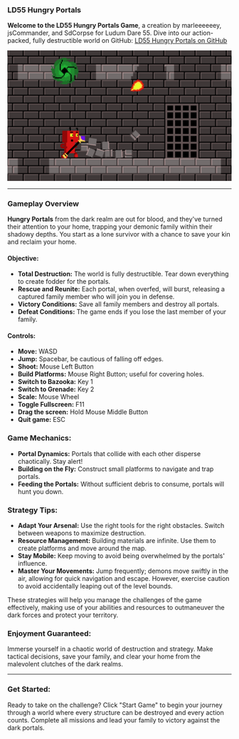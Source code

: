 ### LD55 Hungry Portals

**Welcome to the LD55 Hungry Portals Game**, a creation by marleeeeeey, jsCommander, and SdCorpse for Ludum Dare 55. Dive into our action-packed, fully destructible world on GitHub: [LD55 Hungry Portals on GitHub](https://github.com/marleeeeeey/LD55_Hungry_Portals)

![game screenshot](LD55_Hungry_Portals_screenshot.png)

---

### Gameplay Overview

**Hungry Portals** from the dark realm are out for blood, and they've turned their attention to your home, trapping your demonic family within their shadowy depths. You start as a lone survivor with a chance to save your kin and reclaim your home.

#### Objective:

- **Total Destruction:** The world is fully destructible. Tear down everything to create fodder for the portals.
- **Rescue and Reunite:** Each portal, when overfed, will burst, releasing a captured family member who will join you in defense.
- **Victory Conditions:** Save all family members and destroy all portals.
- **Defeat Conditions:** The game ends if you lose the last member of your family.

#### Controls:

- **Move:** WASD
- **Jump:** Spacebar, be cautious of falling off edges.
- **Shoot:** Mouse Left Button
- **Build Platforms:** Mouse Right Button; useful for covering holes.
- **Switch to Bazooka:** Key 1
- **Switch to Grenade:** Key 2
- **Scale:** Mouse Wheel
- **Toggle Fullscreen:** F11
- **Drag the screen:** Hold Mouse Middle Button
- **Quit game:** ESC

### Game Mechanics:

- **Portal Dynamics:** Portals that collide with each other disperse chaotically. Stay alert!
- **Building on the Fly:** Construct small platforms to navigate and trap portals.
- **Feeding the Portals:** Without sufficient debris to consume, portals will hunt you down.

### Strategy Tips:

- **Adapt Your Arsenal:** Use the right tools for the right obstacles. Switch between weapons to maximize destruction.
- **Resource Management:** Building materials are infinite. Use them to create platforms and move around the map.
- **Stay Mobile:** Keep moving to avoid being overwhelmed by the portals' influence.
- **Master Your Movements:** Jump frequently; demons move swiftly in the air, allowing for quick navigation and escape. However, exercise caution to avoid accidentally leaping out of the level bounds.

These strategies will help you manage the challenges of the game effectively, making use of your abilities and resources to outmaneuver the dark forces and protect your territory.

### Enjoyment Guaranteed:

Immerse yourself in a chaotic world of destruction and strategy. Make tactical decisions, save your family, and clear your home from the malevolent clutches of the dark realms.

---

### Get Started:

Ready to take on the challenge? Click "Start Game" to begin your journey through a world where every structure can be destroyed and every action counts. Complete all missions and lead your family to victory against the dark portals.
